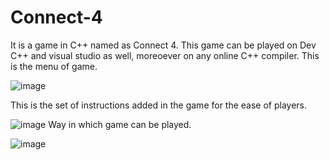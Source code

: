 # Connect-4
It is a game in C++ named as Connect 4.
This game can be played on Dev C++ and visual studio as well, moreoever on any online C++ compiler.
This is the menu of game.

![image](https://github.com/MaleehaNirmalLatif/Connect-4/assets/158480877/72c9a354-a686-4902-ab8f-f3fc571b6590)

This is the set of instructions added in the game for the ease of players.

![image](https://github.com/MaleehaNirmalLatif/Connect-4/assets/158480877/3f3c01ed-d8e8-474b-90e3-1e5508ebe24c)
Way in which game can be played.

![image](https://github.com/MaleehaNirmalLatif/Connect-4/assets/158480877/5aa0c063-81e8-476a-8983-15356c2b946a)



